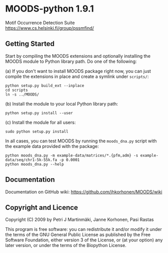 MOODS-python 1.9.1
==================

Motif Occurrence Detection Suite
https://www.cs.helsinki.fi/group/pssmfind/


Getting Started
---------------

Start by compiling the MOODS extensions and optionally installing
the MOODS module to Python library path. Do one of the following:

(a) If you don't want to install MOODS package right now, you can just
compile the extensions in place and create a symlink under `scripts/`:

    python setup.py build_ext --inplace
    cd scripts
    ln -s ../MOODS/    

(b) Install the module to your local Python library path:

    python setup.py install --user

(c) Install the module for all users:

    sudo python setup.py install

In all cases, you can test MOODS by running the `moods_dna.py` script
with the example data provided with the package:

    python moods_dna.py -m example-data/matrices/*.{pfm,adm} -s example-data/seq/chr1-5k-55k.fa -p 0.0001
    python moods_dna.py --help


Documentation
-------------

Documentation on GitHub wiki: https://github.com/jhkorhonen/MOODS/wiki


Copyright and Licence
---------------------

Copyright (C) 2009 by Petri J Martinmäki, Janne Korhonen, Pasi Rastas

This program is free software: you can redistribute it and/or modify
it under the terms of the GNU General Public License as published by
the Free Software Foundation, either version 3 of the License, or
(at your option) any later version, or under the terms of the Biopython
License.

